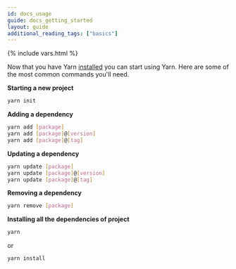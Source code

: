 ```yaml
---
id: docs_usage
guide: docs_getting_started
layout: guide
additional_reading_tags: ["basics"]
---
```


{% include vars.html %}

<!-- [TODO: Can any detail be added to this document?] -->

Now that you have Yarn [installed]({{url_base}}/docs/install) you can start
using Yarn. Here are some of the most common commands you'll need.

**Starting a new project**

```sh
yarn init
```

**Adding a dependency**

```sh
yarn add [package]
yarn add [package]@[version]
yarn add [package]@[tag]
```

**Updating a dependency**

```sh
yarn update [package]
yarn update [package]@[version]
yarn update [package]@[tag]
```

**Removing a dependency**

```sh
yarn remove [package]
```

**Installing all the dependencies of project**

```sh
yarn
```

or

```sh
yarn install
```
